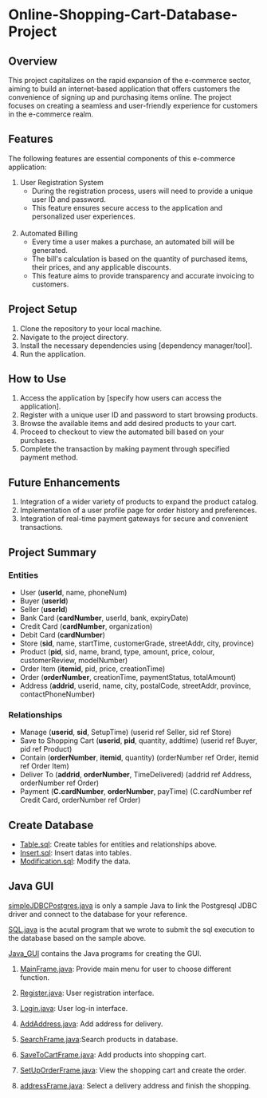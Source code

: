 # Online-Shopping-Cart-Database-Project
## Overview
This project capitalizes on the rapid expansion of the e-commerce sector, aiming to build an internet-based application that offers customers the convenience of signing up and purchasing items online. The project focuses on creating a seamless and user-friendly experience for customers in the e-commerce realm.

## Features
The following features are essential components of this e-commerce application:

1. User Registration System  
    - During the registration process, users will need to provide a unique user ID and password.
    - This feature ensures secure access to the application and personalized user experiences.<br><br>
2. Automated Billing
    - Every time a user makes a purchase, an automated bill will be generated.
    - The bill's calculation is based on the quantity of purchased items, their prices, and any applicable discounts.
    - This feature aims to provide transparency and accurate invoicing to customers.
## Project Setup
1. Clone the repository to your local machine.
2. Navigate to the project directory.
3. Install the necessary dependencies using [dependency manager/tool].
4. Run the application.
## How to Use
1. Access the application by [specify how users can access the application].
2. Register with a unique user ID and password to start browsing products.
3. Browse the available items and add desired products to your cart.
4. Proceed to checkout to view the automated bill based on your purchases.
5. Complete the transaction by making payment through specified payment method.
## Future Enhancements
1. Integration of a wider variety of products to expand the product catalog.
2. Implementation of a user profile page for order history and preferences.
3. Integration of real-time payment gateways for secure and convenient transactions.
## Project Summary
### Entities

* User (__userId__, name, phoneNum)
* Buyer (__userId__)
* Seller (__userId__)
* Bank Card (__cardNumber__, userId, bank, expiryDate)
* Credit Card (__cardNumber__, organization)
* Debit Card (__cardNumber__)
* Store (__sid__, name, startTime, customerGrade, streetAddr, city, province)
* Product (__pid__, sid, name, brand, type, amount, price, colour, customerReview, modelNumber)
* Order Item (__itemid__, pid, price, creationTime)
* Order (__orderNumber__, creationTime, paymentStatus, totalAmount)
* Address (__addrid__, userid, name, city, postalCode, streetAddr, province, contactPhoneNumber)

### Relationships

* Manage (__userid__, __sid__, SetupTime) (userid ref Seller, sid ref Store)
* Save to Shopping Cart (__userid__, __pid__, quantity, addtime) (userid ref Buyer, pid ref Product)
* Contain (__orderNumber__, __itemid__, quantity) (orderNumber ref Order, itemid ref Order Item)
* Deliver To (__addrid__, __orderNumber__, TimeDelivered) (addrid ref Address, orderNumber ref Order)
* Payment (__C.cardNumber__, __orderNumber__, payTime) (C.cardNumber ref Credit Card, orderNumber ref Order)

## Create Database

* [Table.sql](Table.sql): Create tables for entities and relationships above.
* [Insert.sql](Insert.sql): Insert datas into tables.
* [Modification.sql](Modification.sql): Modify the data.

## Java GUI

[simpleJDBCPostgres.java](simpleJDBCPostgres.java) is only a sample Java to link the Postgresql JDBC driver and connect to the database for your reference.

[SQL.java](Java_GUI/SQL.java) is the acutal program that we wrote to submit the sql execution to the database based on the sample above.

[Java_GUI](Java_GUI) contains the Java programs for creating the GUI.

1. [MainFrame.java](Java_GUI/MainFrame.java): Provide main menu for user to choose different function.


2. [Register.java](Java_GUI/Register.java): User registration interface.


3. [Login.java](Java_GUI/Login.java): User log-in interface.


4. [AddAddress.java](Java_GUI/AddAddress.java): Add address for delivery.


5. [SearchFrame.java](Java_GUI/SearchFrame.java):Search products in database.


6. [SaveToCartFrame.java](Java_GUI/SaveToCartFrame.java): Add products into shopping cart.


7. [SetUpOrderFrame.java](Java_GUI/SetUpOrderFrame.java): View the shopping cart and create the order.


8. [addressFrame.java](Java_GUI/addressFrame.java): Select a delivery address and finish the shopping.



